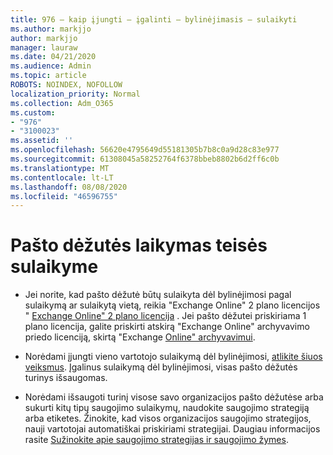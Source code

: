 ```yaml
---
title: 976 – kaip įjungti – įgalinti – bylinėjimasis – sulaikyti
ms.author: markjjo
author: markjjo
manager: lauraw
ms.date: 04/21/2020
ms.audience: Admin
ms.topic: article
ROBOTS: NOINDEX, NOFOLLOW
localization_priority: Normal
ms.collection: Adm_O365
ms.custom:
- "976"
- "3100023"
ms.assetid: ''
ms.openlocfilehash: 56620e4795649d55181305b7b8c0a9d28c83e977
ms.sourcegitcommit: 61308045a58252764f6378bbeb8802b6d2ff6c0b
ms.translationtype: MT
ms.contentlocale: lt-LT
ms.lasthandoff: 08/08/2020
ms.locfileid: "46596755"
---
```

# <a name="place-a-mailbox-on-legal-hold"></a>Pašto dėžutės laikymas teisės sulaikyme

- Jei norite, kad pašto dėžutė būtų sulaikyta dėl bylinėjimosi pagal sulaikymą ar sulaikytą vietą, reikia "Exchange Online" 2 plano licencijos " [Exchange Online" 2 plano licencija](https://docs.microsoft.com/office365/servicedescriptions/office-365-platform-service-description/office-365-plan-options) . Jei pašto dėžutei priskiriama 1 plano licencija, galite priskirti atskirą "Exchange Online" archyvavimo priedo licenciją, skirtą "Exchange [Online" archyvavimui](https://docs.microsoft.com/office365/servicedescriptions/exchange-online-archiving-service-description).

- Norėdami įjungti vieno vartotojo sulaikymą dėl bylinėjimosi, [atlikite šiuos veiksmus](https://docs.microsoft.com/microsoft-365/compliance/create-a-litigation-hold). Įgalinus sulaikymą dėl bylinėjimosi, visas pašto dėžutės turinys išsaugomas.

- Norėdami išsaugoti turinį visose savo organizacijos pašto dėžutėse arba sukurti kitų tipų saugojimo sulaikymų, naudokite saugojimo strategiją arba etiketes. Žinokite, kad visos organizacijos saugojimo strategijos, nauji vartotojai automatiškai priskiriami strategijai. Daugiau informacijos rasite [Sužinokite apie saugojimo strategijas ir saugojimo žymes](https://docs.microsoft.com/microsoft-365/compliance/retention-policies#applying-a-retention-policy-to-an-entire-organization-or-specific-locations). 
